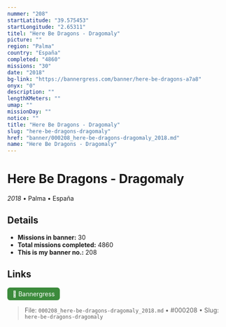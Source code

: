 ```yaml
---
nummer: "208"
startLatitude: "39.575453"
startLongitude: "2.65311"
titel: "Here Be Dragons - Dragomaly"
picture: ""
region: "Palma"
country: "España"
completed: "4860"
missions: "30"
date: "2018"
bg-link: "https://bannergress.com/banner/here-be-dragons-a7a8"
onyx: "0"
description: ""
lengthKMeters: ""
umap: ""
missionDay: ""
notice: ""
title: "Here Be Dragons - Dragomaly"
slug: "here-be-dragons-dragomaly"
href: "banner/000208_here-be-dragons-dragomaly_2018.md"
name: "Here Be Dragons - Dragomaly"
---
```

# Here Be Dragons - Dragomaly

*2018* • Palma • España





## Details

- **Missions in banner:** 30
- **Total missions completed:** 4860
- **This is my banner no.:** 208





## Links
<a href="https://bannergress.com/banner/here-be-dragons-a7a8" target="_blank" style="display:inline-block;margin-right:8px;padding:6px 12px;background:#3c8b3c;color:#fff;text-decoration:none;border-radius:6px;">🔗 Bannergress</a>



> File: `000208_here-be-dragons-dragomaly_2018.md`
> • #000208
> • Slug: `here-be-dragons-dragomaly`
